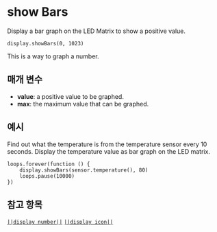 # show Bars

Display a bar graph on the LED Matrix to show a positive value.

```sig
display.showBars(0, 1023)
```

This is a way to graph a number.

## 매개 변수

* **value**: a positive value to be graphed.
* **max**: the maximum value that can be graphed.

## 예시

Find out what the temperature is from the temperature sensor every 10 seconds. Display the temperature value as bar graph on the LED matrix.

```blocks
loops.forever(function () {
    display.showBars(sensor.temperature(), 80)
    loops.pause(10000)
})
```

## 참고 항목

[`||display number||`](/reference/display/show-number) [`||display icon||`](/reference/display/show-icon)